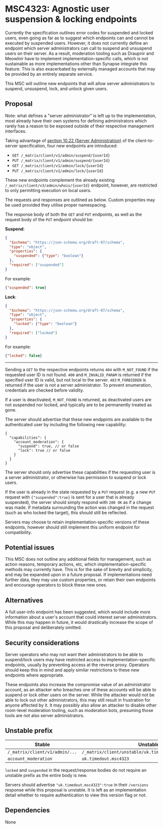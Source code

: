 # MSC4323: Agnostic user suspension & locking endpoints

Currently the specification outlines error codes for suspended and locked users,
even going as far as to suggest which endpoints can and cannot be executed by suspended users.
However, it does not currently define an endpoint which server administrators can call to suspend
and unsuspend users on their server.
As a result, moderation tooling such as Draupnir and Meowlnir have to implement
implementation-specific calls, which is not sustainable as more implementations other than Synapse
integrate this feature. This is also exacerbated by externally managed accounts that may be
provided by an entirely separate service.

This MSC will outline new endpoints that will allow server administrators to
suspend, unsuspend, lock, and unlock given users.

## Proposal

Note: what defines a "server administrator" is left up to the implementation,
most already have their own systems for defining administrators which rarely has a reason to be
exposed outside of their respective management interfaces.

Taking advantage of [section 10.22 (Server Administration)][p1] of the client-to-server specification,
four new endpoints are introduced:

- `GET /_matrix/client/v1/admin/suspend/{userId}`
- `PUT /_matrix/client/v1/admin/suspend/{userId}`
- `GET /_matrix/client/v1/admin/lock/{userId}`
- `PUT /_matrix/client/v1/admin/lock/{userId}`

These new endpoints complement the already existing
`/_matrix/client/v3/admin/whois/{userId}` endpoint, however, are restricted to only permitting
execution on local users.

The requests and responses are outlined as below. Custom properties may be used provided they
utilise proper namespacing.

The response body of both the `GET` and `PUT` endpoints, as well as the request body of the
`PUT` endpoint should be:

**Suspend**:

```json
{
  "$schema": "https://json-schema.org/draft-07/schema",
  "type": "object",
  "properties": {
    "suspended": {"type": "boolean"}
  },
  "required": ["suspended"]
}
```

For example:

```json
{"suspended": true}
```

**Lock**:

```json
{
  "$schema": "https://json-schema.org/draft-07/schema",
  "type": "object",
  "properties": {
    "locked": {"type": "boolean"}
  },
  "required": ["locked"]
}
```

For example:

```json
{"locked": false}
```

---

Sending a `GET` to the respective endpoints returns `404` with `M_NOT_FOUND` if the
requested user ID is not found. `400` and `M_INVALID_PARAM` is returned if the specified
user ID is valid, but not local to the server. `403` `M_FORBIDDEN` is returned if
the user is not a server administrator. To prevent enumeration, credentials are checked
before validity.

If a user is deactivated, `M_NOT_FOUND` is returned, as deactivated users are not
suspended nor locked, and typically are to be permanently treated as gone.

The server should advertise that these new endppints are available to the authenticated user
by including the following new capability:

```json5
{
  "capabilities": {
    "account_moderation": {
      "suspend": true, // or false
      "lock": true // or false
    }
  }
}
```

The server should only advertise these capabilities if the requesting user is a
server administrator, or otherwise has permission to suspend or lock users.

If the user is already in the state requested by a `PUT` request (e.g. a new
`PUT` request with `{"suspended":true}` is sent for a user that is already suspended),
the server should simply respond with `200 OK` as if a change was made. If metadata surrounding
the action was changed in the request (such as who locked the target), this should still be
reflected.

Servers may choose to retain implementation-specific versions of these endpoints, however should
still implement this uniform endpoint for compatibility.

[p1]: https://spec.matrix.org/v1.15/client-server-api/#server-administration

## Potential issues

This MSC does not outline any additional fields for management, such as action reasons,
temporary actions, etc, which implementation-specific methods may currently have.
This is for the sake of brevity and simplicity, and may be expanded upon
in a future proposal. If implementations need further data, they may use custom properties,
or retain their own endpoints and encourage operators to block these new ones.

## Alternatives

A full user-info endpoint has been suggested, which would include more information about a user's
account that could interest server administrators. While this may happen in future, it would
drastically increase the scope of this proposal and deliberately omitted.

## Security considerations

Server operators who may not want their administrators to be able to suspend/lock users may have
restricted access to implementation-specific endpoints, usually by preventing access at the reverse
proxy. Operators should keep this in mind and apply similar restrictions to these new endpoints
where appropriate.

These endpoints also increase the compromise value of an administrator account, as an attacker who
breaches one of these accounts will be able to suspend or lock other users on the server. While
the attacker would not be able to lock out other administrators, this may still result in
frustration for anyone affected by it. It may possibly also allow an attacker to disable other
room-level moderation tooling, such as moderation bots, presuming those tools are not also server
administrators.

## Unstable prefix

| Stable | Unstable |
| ------ | -------- |
| `/_matrix/client/v1/admin/...` | `/_matrix/client/unstable/uk.timedout.msc4323/admin/...` |
| `account_moderation` | `uk.timedout.msc4323` |

`locked` and `suspended` in the request/response bodies do not require an unstable prefix
as the entire body is new.

Servers should advertise `"uk.timedout.msc4323":true` in their `/versions` response while this
proposal is unstable. It is left as an implementation detail whether to require authentication
to view this version flag or not.

## Dependencies

None
